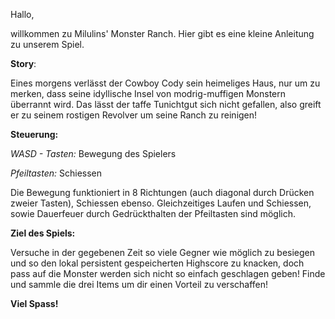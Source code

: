 Hallo,

willkommen zu Milulins' Monster Ranch. Hier gibt es eine kleine Anleitung zu unserem Spiel.

**Story**:

Eines morgens verlässt der Cowboy Cody sein heimeliges Haus, nur um zu merken, dass seine idyllische Insel von modrig-muffigen Monstern überrannt wird. Das lässt der taffe Tunichtgut sich nicht gefallen, also greift er zu seinem rostigen Revolver um seine Ranch zu reinigen!

**Steuerung:**

*WASD - Tasten:* Bewegung des Spielers

*Pfeiltasten:* Schiessen

Die Bewegung funktioniert in 8 Richtungen  (auch diagonal durch Drücken zweier Tasten), Schiessen ebenso. Gleichzeitiges Laufen und Schiessen, sowie Dauerfeuer durch Gedrückthalten der Pfeiltasten sind möglich. 

**Ziel des Spiels:**

Versuche in der gegebenen Zeit so viele Gegner wie möglich zu besiegen und so den lokal persistent gespeicherten Highscore zu knacken, doch pass auf die Monster werden sich nicht so einfach geschlagen geben! Finde und sammle die drei Items um dir einen Vorteil zu verschaffen! 



**Viel Spass!**

